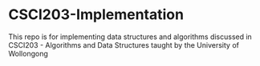 # CSCI203-Implementation
This repo is for implementing data structures and algorithms discussed in CSCI203 - Algorithms and Data Structures taught by the University of Wollongong
